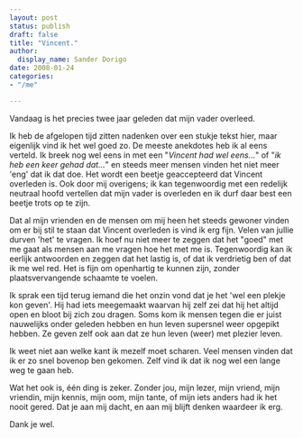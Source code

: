 ```yaml
---
layout: post
status: publish
draft: false
title: "Vincent."
author:
  display_name: Sander Dorigo
date: 2008-01-24
categories:
- "/me"

---
```


Vandaag is het precies twee jaar geleden dat mijn vader overleed.

<!--more-->

Ik heb de afgelopen tijd zitten nadenken over een stukje tekst hier, maar eigenlijk vind ik het wel goed zo. De meeste anekdotes heb ik al eens verteld. Ik breek nog wel eens in met een "*Vincent had wel eens...*" of "*ik heb een keer gehad dat...*" en steeds meer mensen vinden het niet meer 'eng' dat ik dat doe. Het wordt een beetje geaccepteerd dat Vincent overleden is. Ook door mij overigens; ik kan tegenwoordig met een redelijk neutraal hoofd vertellen dat mijn vader is overleden en ik durf daar best een beetje trots op te zijn.

Dat al mijn vrienden en de mensen om mij heen het steeds gewoner vinden om er bij stil te staan dat Vincent overleden is vind ik erg fijn. Velen van jullie durven 'het' te vragen. Ik hoef nu niet meer te zeggen dat het "goed" met me gaat als mensen aan me vragen hoe het met me is. Tegenwoordig kan ik eerlijk antwoorden en zeggen dat het lastig is, of dat ik verdrietig ben of dat ik me wel red. Het is fijn om openhartig te kunnen zijn, zonder plaatsvervangende schaamte te voelen.

Ik sprak een tijd terug iemand die het onzin vond dat je het 'wel een plekje kon geven'. Hij had iets meegemaakt waarvan hij zelf zei dat hij het altijd open en bloot bij zich zou dragen. Soms kom ik mensen tegen die er juist nauwelijks onder geleden hebben en hun leven supersnel weer opgepikt hebben. Ze geven zelf ook aan dat ze hun leven (weer) met plezier leven.

Ik weet niet aan welke kant ik mezelf moet scharen. Veel mensen vinden dat ik er zo snel bovenop ben gekomen. Zelf vind ik dat ik nog wel een lange weg te gaan heb.

Wat het ook is, één ding is zeker. Zonder jou, mijn lezer, mijn vriend, mijn vriendin, mijn kennis, mijn oom, mijn tante, of mijn iets anders had ik het nooit gered. Dat je aan mij dacht, en aan mij blijft denken waardeer ik erg.

Dank je wel.

